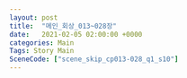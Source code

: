 ```yaml
---
layout: post
title:  "메인_회상_013~028장"
date:   2021-02-05 02:00:00 +0000
categories: Main
Tags: Story Main
SceneCode: ["scene_skip_cp013-028_q1_s10"]
---
```

